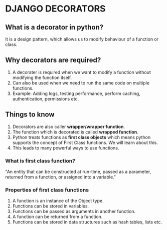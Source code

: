 # DJANGO DECORATORS

## What is a decorator in python?
It is a design pattern, which allows us to modify behaviour of a function or class.

## Why decorators are required?
1. A decorater is required when we want to modify a function without modifying the function itself.
2. Can also be used when we need to run the same code on multiple functions.
3. Example: Adding logs, testing performance, perform caching, authentication, permissions etc.

## Things to know
1. Decorators are also caller <b>wrapper/wrapper function</b>.
2. The function which is decorated is called <b>wrapped function</b>.
3. Python treats functions as <b>first class objects</b> which means python supports the concept of First Class functions. We will learn about this.
4. This leads to many powerful ways to use functions.

### What is first class function?
"An entity that can be constructed at run-time, passed as a parameter, returned from a function, or assigned into a variable."

### Properties of first class functions
1. A function is an instance of the Object type.
2. Functions can be stored in variables.
3. Functions can be passed as arguments in another function.
4. A function can be returned from a function.
5. Functions can be stored in data structures such as hash tables, lists etc.






